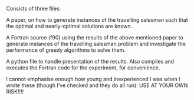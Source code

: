 Consists of three files:

A paper, on how to generate instances of the travelling salesman such that the optimal and nearly-optimal solutions are known.

A Fortran source (f90) using the results of the above mentioned paper to generate instances of the travelling salesman problem and investigate
the performance of greedy algorithms to solve them.

A python file to handle presentation of the results. Also compiles and executes the Fortran code for the experiment, for convenience.


I cannot emphasise enough how young and inexperienced I was when I wrote these (though I've checked and they do all run): USE AT YOUR OWN RISK!!!!
